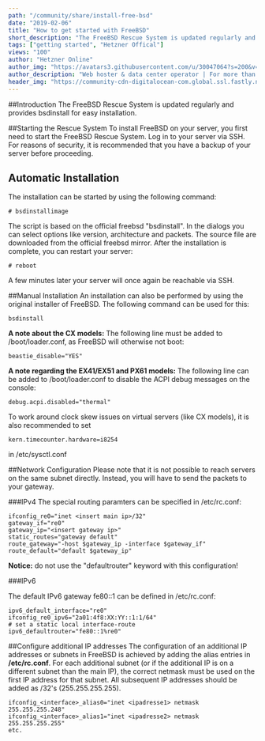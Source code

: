 ```yaml
---
path: "/community/share/install-free-bsd"
date: "2019-02-06"
title: "How to get started with FreeBSD"
short_description: "The FreeBSD Rescue System is updated regularly and provides bsdinstall for easy installation."
tags: ["getting started", "Hetzner Offical"]
views: "100"
author: "Hetzner Online"
author_img: "https://avatars3.githubusercontent.com/u/30047064?s=200&v=4"
author_description: "Web hoster & data center operator | For more than 20 years we've made a name for ourself with our amazingly low prices, quality hardware, efficient data centers, and knowledgable customer support."
header_img: "https://community-cdn-digitalocean-com.global.ssl.fastly.net/assets/tutorials/images/large/get_started_freeBSD.png?1540922872"     
---
```



##Introduction
The FreeBSD Rescue System is updated regularly and provides bsdinstall for easy installation.

##Starting the Rescue System
To install FreeBSD on your server, you first need to start the FreeBSD Rescue System. Log in to your server via SSH. For reasons of security, it is recommended that you have a backup of your server before proceeding.

## Automatic Installation
The installation can be started by using the following command:

`# bsdinstallimage`

The script is based on the official freebsd "bsdinstall". In the dialogs you can select options like version, architecture and packets. The source file are downloaded from the official freebsd mirror. After the installation is complete, you can restart your server:

`# reboot`

A few minutes later your server will once again be reachable via SSH.

##Manual Installation
An installation can also be performed by using the original installer of FreeBSD. The following command can be used for this:

`bsdinstall`

**A note about the CX models:** The following line must be added to /boot/loader.conf, as FreeBSD will otherwise not boot:

`beastie_disable="YES"`

**A note regarding the EX41/EX51 and PX61 models:** The following line can be added to /boot/loader.conf to disable the ACPI debug messages on the console:

`debug.acpi.disabled="thermal"`

To work around clock skew issues on virtual servers (like CX models), it is also recommended to set

`kern.timecounter.hardware=i8254`

in /etc/sysctl.conf

##Network Configuration
Please note that it is not possible to reach servers on the same subnet directly. Instead, you will have to send the packets to your gateway.

###IPv4
The special routing paramters can be specified in /etc/rc.conf:

```
ifconfig_re0="inet <insert main ip>/32"
gateway_if="re0"
gateway_ip="<insert gateway ip>"
static_routes="gateway default"
route_gateway="-host $gateway_ip -interface $gateway_if"
route_default="default $gateway_ip"
```

**Notice:** do not use the "defaultrouter" keyword with this configuration!

###IPv6

The default IPv6 gateway fe80::1 can be defined in /etc/rc.conf:

```
ipv6_default_interface="re0"
ifconfig_re0_ipv6="2a01:4f8:XX:YY::1:1/64"
# set a static local interface-route
ipv6_defaultrouter="fe80::1%re0"
```

##Configure additional IP addresses
The configuration of an additional IP addresses or subnets in FreeBSD is achieved by adding the alias entries in **/etc/rc.conf**. For each additional subnet (or if the additional IP is on a different subnet than the main IP), the correct netmask must be used on the first IP address for that subnet. All subsequent IP addresses should be added as /32's (255.255.255.255).

```
ifconfig_<interface>_alias0="inet <ipadresse1> netmask 255.255.255.248"
ifconfig_<interface>_alias1="inet <ipadresse2> netmask 255.255.255.255"
etc.
```
